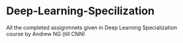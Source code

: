 # Deep-Learning-Specilization
All the completed assignmnets given in Deep Learning Specialization course by Andrew NG (till CNN)
